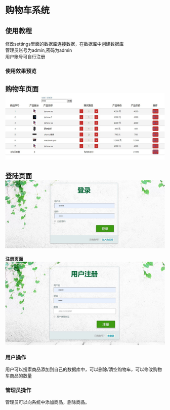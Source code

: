 # 购物车系统
## 使用教程
修改settings里面的数据库连接数据，在数据库中创建数据库  
管理员账号为admin,密码为admin  
用户账号可自行注册  

### 使用效果预览
**购物车页面**  
![购物车界面](img-folder/购物车页面.jpg)
---
**登陆页面**
![登陆界面](img-folder/登陆页面.jpg)
---
**注册页面**
![注册界面](img-folder/注册页面.jpg)

### 用户操作
用户可以搜索商品添加到自己的数据库中，可以删除/清空购物车，可以修改购物车商品的数量  
### 管理员操作
管理员可以向系统中添加商品，删除商品。

